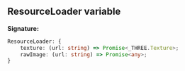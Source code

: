 
## ResourceLoader variable


**Signature:**

```typescript
ResourceLoader: {
    texture: (url: string) => Promise<_THREE.Texture>;
    rawImage: (url: string) => Promise<any>;
}
```
